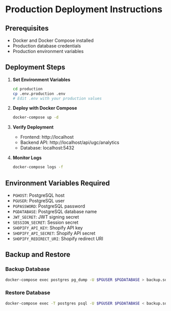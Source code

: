 # Production Deployment Instructions

## Prerequisites
- Docker and Docker Compose installed
- Production database credentials
- Production environment variables

## Deployment Steps

1. **Set Environment Variables**
   ```bash
   cd production
   cp .env.production .env
   # Edit .env with your production values
   ```

2. **Deploy with Docker Compose**
   ```bash
   docker-compose up -d
   ```

3. **Verify Deployment**
   - Frontend: http://localhost
   - Backend API: http://localhost/api/ugc/analytics
   - Database: localhost:5432

4. **Monitor Logs**
   ```bash
   docker-compose logs -f
   ```

## Environment Variables Required

- `PGHOST`: PostgreSQL host
- `PGUSER`: PostgreSQL user
- `PGPASSWORD`: PostgreSQL password
- `PGDATABASE`: PostgreSQL database name
- `JWT_SECRET`: JWT signing secret
- `SESSION_SECRET`: Session secret
- `SHOPIFY_API_KEY`: Shopify API key
- `SHOPIFY_API_SECRET`: Shopify API secret
- `SHOPIFY_REDIRECT_URI`: Shopify redirect URI

## Backup and Restore

### Backup Database
```bash
docker-compose exec postgres pg_dump -U $PGUSER $PGDATABASE > backup.sql
```

### Restore Database
```bash
docker-compose exec -T postgres psql -U $PGUSER $PGDATABASE < backup.sql
```
